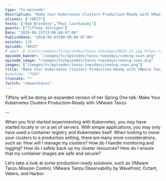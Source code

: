 ```yaml
---
type: "tv-episode"
Description: "Make Your Kubernetes Clusters Production-Ready with VMware Tanzu"
aliases: ["/0023"]
hosts: ["Bob Brindley","Paul Czarkowski"]
guests: ["Tiffany Jernigan"]
Date: "2020-09-15T13:00:00-07:00"
PublishDate: "2020-09-03T00:00:00-07:00"
minutes: 120
episode: "0023"
# wget -O static/images/tv/episodes/tanzu-tuesdays/0023-yt.jpg https://img.youtube.com/vi/TODO/mqdefault.jpg
episode_banner: "/images/tv/episodes/tanzu-tuesdays/coming-soon.png"
episode_image: "/images/tv/episodes/tanzu-tuesdays/coming-soon.png"
images: ["/images/tv/episodes/tanzu-tuesdays/coming-soon.png"]
title: "Make Your Kubernetes Clusters Production-Ready with VMware Tanzu with Tiffany Jernigan"
#youtube: "TODO"
truncate: ""
twitch: "vmwaretanzu"
---
```


Tiffany will be doing an expanded version of her Spring One talk: Make Your Kubernetes Clusters Production-Ready with VMware Tanzu

--

When you first started experimenting with Kubernetes, you may have started locally or on a set of servers. With simple applications, you may only have used a container registry and Kubernetes itself. When looking to move your clusters to a production setting, there are many more considerations, such as: How will I manage my clusters? How do I handle monitoring and logging? How do I safely back up my cluster resources? How do I ensure that my container images are safe and secure?

Let’s take a look at some production-ready solutions, such as VMware Tanzu Mission Control, VMware Tanzu Observability by Wavefront, Octant, Velero, and Harbor.
